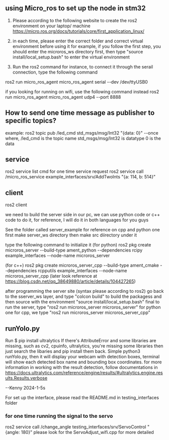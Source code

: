 ## using Micro_ros to set up the node in stm32
1. Please according to the following website to create the ros2 environment on your laptop/ machine
https://micro.ros.org/docs/tutorials/core/first_application_linux/

2. in each time, please enter the correct folder and correct virtual environment before using it
for example, if you follow the first step, you should enter the microros_ws directory first, then type 
"source install/local_setup.bash" 
to enter the virtual environment

3. Run the ros2 command
for instance, to connect it through the serail connection, type the following command

ros2 run micro_ros_agent micro_ros_agent serial --dev /dev/ttyUSB0

if you looking for running on wifi, use the following command instead
ros2 run micro_ros_agent micro_ros_agent udp4 --port 8888


## How to send one time message as publisher to specific topics?
example:
ros2 topic pub /led_cmd std_msgs/msg/Int32 "{data: 0}" --once
where, 
/led_cmd is the topic name
std_msgs/msg/Int32 is datatype
0 is the data

## service
ros2 service list
cmd for one time service request
ros2 service call /micro_ros_service example_interfaces/srv/AddTwoInts "{a: 114, b: 514}"

## client
ros2 client

we need to build the server side in our pc, we can use python code or c++ code to do it, for reference, I will do it in both languages for you guys 

See the folder called server_example for reference on cpp and python one
first make server_ws directory
then make src diirectory under it

type the following command to initialize it (for python)
ros2 pkg create microros_server --build-type ament_python --dependencies rcipy example_interfaces --node-name microros_server

(for c++)
ros2 pkg create microros_server_cpp --build-type ament_cmake --dependencies rcpputils example_interfaces --node-name microros_server_cpp
(later look reference at https://blog.csdn.net/qq_38649880/article/details/104427265)

after programming the server site (syntax please according to ros2)
go back to the sserver_ws layer, and type "colcon build" to build the packagess
and then source with the environment "source install/local_setup.bash"
final to run the server, type "ros2 run microros_server microros_server" for python one
for cpp, we type "ros2 run microros_server microros_server_cpp"

## runYolo.py
Run $ pip install ultralytics 
If there's AttributeError and some libraries are missing, such as cv2, cpuinfo, ultralytics, you're missing some libraries then just 
search the libaries and pip install them back.
Simple python3 runYolo.py, then it will display your webcam with detection boxes, terminal will show each detected box name and bounding box coordinates.
for more information in working with the result detection, follow documentations in https://docs.ultralytics.com/reference/engine/results/#ultralytics.engine.results.Results.verbose


--Kenny 2024-1-5s

For set up the interface, please read the README.md in testing_interfaces folder


### for one time running the signal to the servo
ros2 service call /change_angle testing_interfaces/srv/ServoControl "{angle: 180}"
please look for the ServoAdjust_wifi.cpp for more detailed
